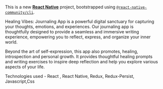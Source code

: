 This is a new [**React Native**](https://reactnative.dev) project, bootstrapped using [`@react-native-community/cli`](https://github.com/react-native-community/cli).

Healing Vibes: Journaling App is a powerful digital sanctuary for capturing your thoughts, emotions, and experiences. Our journaling app is thoughtfully designed to provide a seamless and immersive writing experience, empowering you to reflect, express, and organize your inner world.

Beyond the art of self-expression, this app also promotes, healing, introspection and personal growth. It provides thoughtful healing prompts and writing exercises to inspire deep reflection and help you explore various aspects of your life.

Technologies used - React , React Native, Redux, Redux-Persist, Javascript,Css
